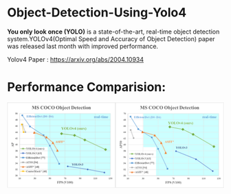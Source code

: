 # Object-Detection-Using-Yolo4

**You only look once (YOLO)** is a state-of-the-art, real-time object detection system.YOLOv4(Optimal Speed and Accuracy of Object Detection) paper was released last month with improved performance.

Yolov4 Paper : https://arxiv.org/abs/2004.10934

# Performance Comparision:

![Performance Comparision](https://github.com/VinishUchiha/Object-Detection-Using-Yolo4/blob/master/data/yolo.png)

